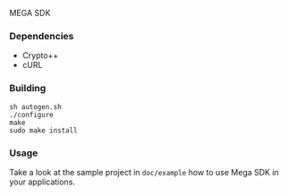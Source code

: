 MEGA SDK

### Dependencies
* Crypto++
* cURL

### Building
```
sh autogen.sh
./configure
make
sudo make install
```

### Usage
Take a look at the sample project in ```doc/example``` how to use Mega SDK in your applications.

